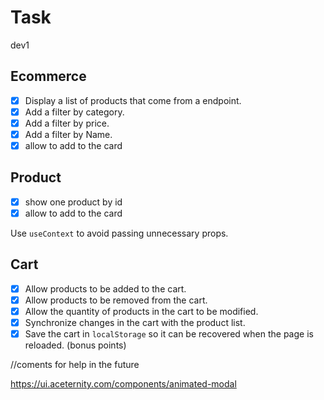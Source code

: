 # Task

dev1

## Ecommerce

- [x] Display a list of products that come from a endpoint.
- [x] Add a filter by category.
- [x] Add a filter by price.
- [x] Add a filter by Name.
- [x] allow to add to the card

## Product

- [x] show one product by id
- [x] allow to add to the card

Use `useContext` to avoid passing unnecessary props.

## Cart

- [x] Allow products to be added to the cart.
- [x] Allow products to be removed from the cart.
- [x] Allow the quantity of products in the cart to be modified.
- [x] Synchronize changes in the cart with the product list.
- [x] Save the cart in `localStorage` so it can be recovered when the page is reloaded. (bonus points)

//coments for help in the future

https://ui.aceternity.com/components/animated-modal
